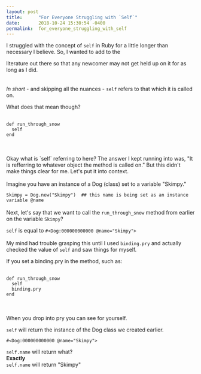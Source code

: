 ```yaml
---
layout: post
title:      "For Everyone Struggling with `Self`"
date:       2018-10-24 15:30:54 -0400
permalink:  for_everyone_struggling_with_self
---
```



I struggled with the concept of `self` in Ruby for a little longer than necessary I believe. So, I wanted to add to the 

literature out there so that any newcomer may not get held up on it for as long as I did. 
<br>
<br>
<br>
*In short*  - and skipping all the nuances - `self` refers to that which it is called on. 

What does that mean though?
<br>
<br>
```
def run_through_snow
  self
end
```
<br>
<br>
Okay what is `self` referring to here? The answer I kept running into was, "It is refferring to whatever object the method is called on." But this didn't make things clear for me. Let's put it into context.
<br>
<br>
Imagine you have an instance of a Dog (class) set to a variable "Skimpy."

`Skimpy = Dog.new("Skimpy")  ## this name is being set as an instance variable @name` 
<br>
<br>
Next, let's say that we want to call the `run_through_snow` method from earlier on the variable `Skimpy`?

`self` is equal to `#<Dog:000000000000 @name="Skimpy">`
<br>
<br>
My mind had trouble grasping this until I used `binding.pry` and actually checked the value of `self` and saw things for myself. 

If you set a binding.pry in the method, such as:
<br>
<br>
```
def run_through_snow
  self
  binding.pry
end
```
<br>
<br>
When you drop into pry you can see for yourself.

`self` will return the instance of the Dog class we created earlier.


`#<Dog:000000000000 @name="Skimpy">`


`self.name` will return what? 
<br>
**Exactly**
<br>
`self.name` will return "Skimpy"









